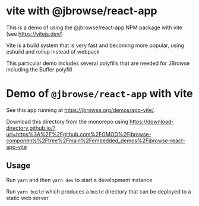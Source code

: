 # vite with @jbrowse/react-app

This is a demo of using the @jbrowse/react-app NPM package with vite (see
https://vitejs.dev/)

Vite is a build system that is very fast and becoming more popular, using
esbuild and rollup instead of webpack

This particular demo includes several polyfills that are needed for JBrowse
including the Buffer polyfill

# Demo of `@jbrowse/react-app` with vite

See this app running at https://jbrowse.org/demos/app-vite/.

Download this directory from the monorepo using
https://download-directory.github.io/?url=https%3A%2F%2Fgithub.com%2FGMOD%2Fjbrowse-components%2Ftree%2Fmain%2Fembedded_demos%2Fjbrowse-react-app-vite

## Usage

Run `yarn` and then `yarn dev` to start a development instance

Run `yarn build` which produces a `build` directory that can be deployed to a
static web server
